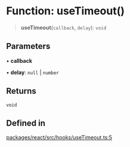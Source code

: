 # Function: useTimeout()

> **useTimeout**(`callback`, `delay`): `void`

## Parameters

• **callback**

• **delay**: `null` \| `number`

## Returns

`void`

## Defined in

[packages/react/src/hooks/useTimeout.ts:5](https://github.com/mbti-nf-team/frontend-libraries/blob/3916286534b50dbdcab9c2145adbaa464419b886/packages/react/src/hooks/useTimeout.ts#L5)
